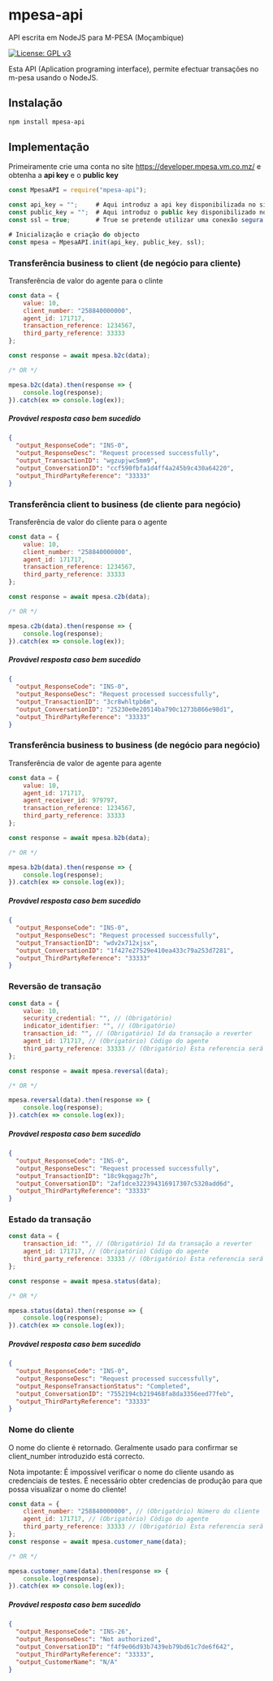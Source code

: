 # mpesa-api
API escrita em NodeJS para M-PESA (Moçambique)

[![License: GPL v3](https://img.shields.io/badge/License-GPLv3-blue.svg)](https://www.gnu.org/licenses/gpl-3.0)

Esta API (Aplication programing interface), permite efectuar transações no m-pesa usando o NodeJS.

## Instalação
```bash
npm install mpesa-api
```
## Implementação

Primeiramente crie uma conta no site https://developer.mpesa.vm.co.mz/ e obtenha a **api key** e o **public key**
```JavaScript
const MpesaAPI = require("mpesa-api");

const api_key = "";		# Aqui introduz a api key disponibilizada no site
const public_key = "";	# Aqui introduz o public key disponibilizado no site
const ssl = true;		# True se pretende utilizar uma conexão segura (SSL)

# Inicialização e criação do objecto
const mpesa = MpesaAPI.init(api_key, public_key, ssl);
```
### Transferência business to client (de negócio para cliente)
Transferência de valor do agente para o clinte
```JavaScript
const data = {
	value: 10,
	client_number: "258840000000",
	agent_id: 171717,
	transaction_reference: 1234567,
	third_party_reference: 33333
};

const response = await mpesa.b2c(data);

/* OR */

mpesa.b2c(data).then(response => {
	console.log(response);
}).catch(ex => console.log(ex));

```
##### Provável resposta caso bem sucedido
```json
{
  "output_ResponseCode": "INS-0",
  "output_ResponseDesc": "Request processed successfully",
  "output_TransactionID": "wgzupjwc5mm9",
  "output_ConversationID": "ccf590fbfa1d4ff4a245b9c430a64220",
  "output_ThirdPartyReference": "33333"
}
```

### Transferência client to business (de cliente para negócio)
Transferência de valor do cliente para o agente
```JavaScript
const data = {
	value: 10,
	client_number: "258840000000",
	agent_id: 171717,
	transaction_reference: 1234567,
	third_party_reference: 33333
};

const response = await mpesa.c2b(data);

/* OR */

mpesa.c2b(data).then(response => {
	console.log(response);
}).catch(ex => console.log(ex));

```
##### Provável resposta caso bem sucedido
```json
{
  "output_ResponseCode": "INS-0",
  "output_ResponseDesc": "Request processed successfully",
  "output_TransactionID": "3cr8whltpb6m",
  "output_ConversationID": "25230e0e20514ba790c1273b866e98d1",
  "output_ThirdPartyReference": "33333"
}
```

### Transferência business to business (de negócio para negócio)
Transferência de valor de agente para agente
```JavaScript
const data = {
	value: 10,
	agent_id: 171717,
	agent_receiver_id: 979797,
	transaction_reference: 1234567,
	third_party_reference: 33333
};

const response = await mpesa.b2b(data);

/* OR */

mpesa.b2b(data).then(response => {
	console.log(response);
}).catch(ex => console.log(ex));

```
##### Provável resposta caso bem sucedido
```json
{
  "output_ResponseCode": "INS-0",
  "output_ResponseDesc": "Request processed successfully",
  "output_TransactionID": "wdv2x712xjsx",
  "output_ConversationID": "1f427e27529e410ea433c79a253d7281",
  "output_ThirdPartyReference": "33333"
}
```

### Reversão de transação

```JavaScript
const data = {
	value: 10,
	security_credential: "", // (Obrigatório)
	indicator_identifier: "", // (Obrigatório)
	transaction_id: "", // (Obrigatório) Id da transação a reverter
	agent_id: 171717, // (Obrigatório) Código do agente
	third_party_reference: 33333 // (Obrigatório) Esta referencia será usada para efectuar consulta das transações
};

const response = await mpesa.reversal(data);

/* OR */

mpesa.reversal(data).then(response => {
	console.log(response);
}).catch(ex => console.log(ex));

```
##### Provável resposta caso bem sucedido
```json
{
  "output_ResponseCode": "INS-0",
  "output_ResponseDesc": "Request processed successfully",
  "output_TransactionID": "18c9kqgagz7h",
  "output_ConversationID": "2af1dce322394316917307c5320add6d",
  "output_ThirdPartyReference": "33333"
}
```

### Estado da transação

```JavaScript
const data = {
	transaction_id: "", // (Obrigatório) Id da transação a reverter
	agent_id: 171717, // (Obrigatório) Código do agente
	third_party_reference: 33333 // (Obrigatório) Esta referencia será usada para efectuar consulta das transações
};

const response = await mpesa.status(data);

/* OR */

mpesa.status(data).then(response => {
	console.log(response);
}).catch(ex => console.log(ex));

```
##### Provável resposta caso bem sucedido
```json
{
  "output_ResponseCode": "INS-0",
  "output_ResponseDesc": "Request processed successfully",
  "output_ResponseTransactionStatus": "Completed",
  "output_ConversationID": "7552194cb219468fa8da3356eed77feb",
  "output_ThirdPartyReference": "33333"
}
```

### Nome do cliente

O nome do cliente é retornado. Geralmente usado para confirmar se client_number introduzido está correcto.

Nota impotante: É impossível verificar o nome do cliente usando as credenciais de testes. É necessário obter credencias de produção para que possa visualizar o nome do cliente!

```JavaScript
const data = {
	client_number: "258840000000", // (Obrigatório) Número do cliente
	agent_id: 171717, // (Obrigatório) Código do agente
	third_party_reference: 33333 // (Obrigatório) Esta referencia será usada para efectuar consulta das transações
};
const response = await mpesa.customer_name(data);

/* OR */

mpesa.customer_name(data).then(response => {
	console.log(response);
}).catch(ex => console.log(ex));
```
##### Provável resposta caso bem sucedido
```json
{
  "output_ResponseCode": "INS-26",
  "output_ResponseDesc": "Not authorized",
  "output_ConversationID": "f4f9e06d93b7439eb79bd61c7de6f642",
  "output_ThirdPartyReference": "33333",
  "output_CustomerName": "N/A"
}
```